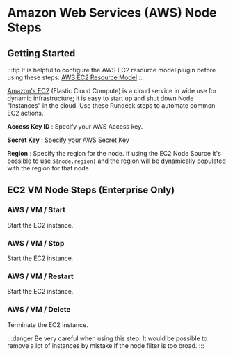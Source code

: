 #  Amazon Web Services (AWS) Node Steps

## Getting Started

:::tip
It is helpful to configure the AWS EC2 resource model plugin before using these steps: [AWS EC2 Resource Model](/administration/projects/resource-model-sources/aws.md)
:::

[Amazon's EC2](https://aws.amazon.com/ec2/) (Elastic Cloud Compute) is a cloud service in wide use for dynamic infrastructure; it is easy to start up and shut down Node "Instances" in the cloud.  Use these Rundeck steps to automate common EC2 actions.

**Access Key ID**
: Specify your AWS Access key.

**Secret Key**
: Specify your AWS Secret Key

**Region**
: Specify the region for the node.  If using the EC2 Node Source it's possible to use `${node.region}` and the region will be dynamically populated with the region for that node.

## EC2 VM Node Steps (Enterprise Only)

### AWS / VM / Start

Start the EC2 instance.

### AWS / VM / Stop

Start the EC2 instance.

### AWS / VM / Restart

Start the EC2 instance.

### AWS / VM / Delete

Terminate the EC2 instance.

:::danger
 Be very careful when using this step.  It would be possible to remove a lot of instances by mistake if the node filter is too broad.
:::
